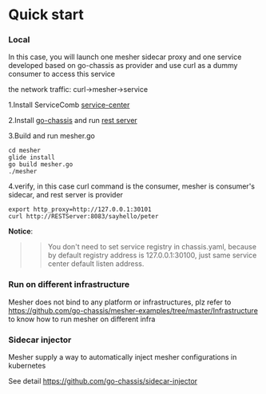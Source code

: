 # Quick start

### Local
In this case, you will launch one mesher sidecar proxy and 
one service developed based on go-chassis as provider
and use curl as a dummy consumer to access this service

the network traffic: curl->mesher->service


1.Install ServiceComb [service-center](https://github.com/apache/incubator-servicecomb-service-center/releases)

2.Install [go-chassis](https://go-chassis.readthedocs.io/en/latest/getstarted/install.html) and 
run [rest server](https://github.com/go-chassis/go-chassis/tree/master/examples/rest/server)

3.Build and run mesher.go
```shell
cd mesher
glide install
go build mesher.go
./mesher
```

 
4.verify, in this case curl command is the consumer, mesher is consumer's sidecar, 
and rest server is provider
```shell
export http_proxy=http://127.0.0.1:30101
curl http://RESTServer:8083/sayhello/peter
```

**Notice**:
>>You don't need to set service registry in chassis.yaml, 
because by default registry address is 127.0.0.1:30100, 
just same service center default listen address.


### Run on different infrastructure

Mesher does not bind to any platform or infrastructures, plz refer to 
https://github.com/go-chassis/mesher-examples/tree/master/Infrastructure
to know how to run mesher on different infra

### Sidecar injector
Mesher supply a way to automatically inject mesher configurations in kubernetes

See detail https://github.com/go-chassis/sidecar-injector
